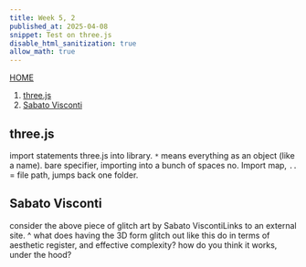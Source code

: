 ```yaml
---
title: Week 5, 2
published_at: 2025-04-08
snippet: Test on three.js 
disable_html_sanitization: true
allow_math: true
---
```

[HOME](https://kc-yeo-creative-co-37.deno.dev/)

1. [three.js](#threejs)
2. [Sabato Visconti](#sabato-visconti)

## three.js
import statements three.js into library. `*` means everything as an object (like a name). bare specifier, importing into a bunch of spaces no. Import map, 
`..` = file path, jumps back one folder. 

<div id="three.js_container"></div>

<script type="module">
    import * as THREE from "/250408/three.js/build/three.module.js"

    const container = document.getElementById (`three.js_container`)
    const width = container.parentNode.scrollWidth
    const height = width * 9 / 16

	import { OrbitControls } from '/250408/three.js/examples/jsm/controls/OrbitControls.js';
	import { TeapotGeometry } from '/250408/three.js/examples/jsm/geometries/TeapotGeometry.js';

	const teapotSize = 300

	let teapot
	let material

	//render();


	const canvasWidth = width;
	const canvasHeight = height;

	// TEXTURE MAP
	const textureMap = new THREE.TextureLoader().load( '/250408/three.js/examples/textures/uv_grid_opengl.jpg' );
	textureMap.wrapS = textureMap.wrapT = THREE.RepeatWrapping;
	textureMap.anisotropy = 16;
	textureMap.colorSpace = THREE.SRGBColorSpace;

	// REFLECTION MAP
	const path = '/250408/three.js/examples/textures/cube/pisa/';
	const urls = [ 'px.png', 'nx.png', 'py.png', 'ny.png', 'pz.png', 'nz.png' ];

	const textureCube = new THREE.CubeTextureLoader().setPath( path ).load( urls );

	const materials = {}

	materials[ 'wireframe' ] = new THREE.MeshBasicMaterial( { wireframe: true } );
	materials[ 'flat' ] = new THREE.MeshPhongMaterial( { specular: 0x000000, flatShading: true, side: THREE.DoubleSide } );
	materials[ 'smooth' ] = new THREE.MeshLambertMaterial( { side: THREE.DoubleSide } );
	materials[ 'glossy' ] = new THREE.MeshPhongMaterial( { color: 0xc0c0c0, specular: 0x404040, shininess: 300, side: THREE.DoubleSide } );
	materials[ 'textured' ] = new THREE.MeshPhongMaterial( { map: textureMap, side: THREE.DoubleSide } );
	materials[ 'reflective' ] = new THREE.MeshPhongMaterial( { envMap: textureCube, side: THREE.DoubleSide } );

	const rand_el = a => a[Math.floor (Math.random () * a.length)]

	const rand_tess = () => rand_el ([ 20, 30, 40, 50])

	// CAMERA
	const camera = new THREE.PerspectiveCamera( 45, width / height, 1, 80000 );
	camera.position.set( - 600, 550, 1300 );

	// LIGHTS
	const ambientLight = new THREE.AmbientLight( 0x7c7c7c, 2.0 );

	const light = new THREE.DirectionalLight( 0xFFFFFF, 2.0 );
	light.position.set( 0.32, 0.39, 0.7 );

	// RENDERER
	const renderer = new THREE.WebGLRenderer( { antialias: true } );
	renderer.setPixelRatio( window.devicePixelRatio );			
	renderer.setSize( canvasWidth, canvasHeight );
	container.appendChild( renderer.domElement );
	
	// CONTROLS
	const cameraControls = new OrbitControls( camera, renderer.domElement );
	// cameraControls.addEventListener( 'change', render );

	// scene itself
	const scene = new THREE.Scene();
	scene.background = new THREE.Color( 0xAAAAAA );

	scene.add( ambientLight );
	scene.add( light );

	material = materials[ 'wireframe' ]
	console.log ('material', material)

	const mutate_geometry = (g, p) => {
		const p_is_positive = p >= 0.5

		const length = g.index.array.length
		const glitch_amount = Math.abs ((p * 2) - 1) ** 5
		const glitch_length = Math.floor (glitch_amount * length)
		const glitch_location = Math.floor (
			Math.random () * (length - glitch_length)
		)

		const mutation = p_is_positive
			? () => Math.floor (Math.random () * 8189)
			: () => 0
		
		const front = g.index.array.slice (0, glitch_location)
		const middle = new Uint16Array (glitch_length)
			.fill (0)
			.map (mutation)

		const back = g.index.array.slice (glitch_location + glitch_length)
		const mutated = new Uint16Array (length)
		mutated.set (front)
		mutated.set (middle, front.length)
		mutated.set (back, front.length + middle.length)
		g.index.array = mutated 
		}

	let next_glitch_time = 0
	let is_glitching = false
	let geometry = new TeapotGeometry (
		300, // teapotSize
		50,  // tess
		true,
		true,
		true,
		false,
		false,
	)


// Whenever the teapot changes, the scene is rebuilt from scratch (not much to it).
const draw_teapot = ms => {

	if (teapot !== undefined) {
		teapot.geometry.dispose ()
		scene.remove (teapot)
	}

	const t = ms / 1000

	if (t > next_glitch_time) {
		const period = Math.random () ** 24 * 6
		next_glitch_time = t + period

		is_glitching = !is_glitching

		if (is_glitching) {
			mutate_geometry (geometry, Math.random ())
		}

		else {
			geometry = new TeapotGeometry (
				teapotSize,
				rand_tess (), // tess,
				Math.random () < 0.8,
				Math.random () < 0.8,
				true,
				true, //Math.random () < 0.5,
				true  //Math.random () < 0.5
			)

			const type = rand_el ([ 
				`wireframe`, 
				`flat`, 
				`smooth`, 
				`glossy`, 
				`textured`, 
				`reflective` 
			])
			// const i = Math.floor (Math.random () * types.length)
			// const type = types[i]
			material = materials[type]

			scene.background = type == `reflective` 
				? textureCube
				: null

		}
	}

	teapot = new THREE.Mesh (geometry, material)
	scene.add (teapot)

	// render ()


	renderer.render (scene, camera)

	requestAnimationFrame (draw_teapot)
}

requestAnimationFrame (draw_teapot)
</script>

## Sabato Visconti

consider the above piece of glitch art by Sabato ViscontiLinks to an external site. ^
what does having the 3D form glitch out like this do in terms of aesthetic register, and effective complexity?
how do you think it works, under the hood?